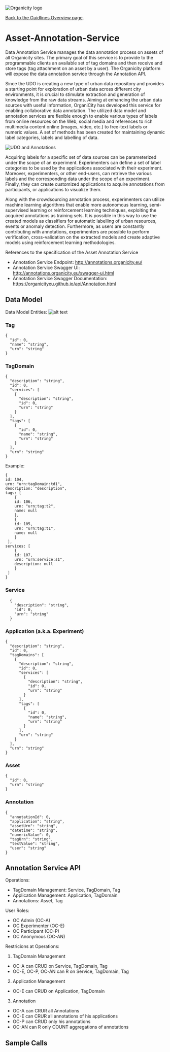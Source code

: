 ![Organicity logo](../images/organicity_logo_pink_100.png)

[Back to the Guidlines Overview page](https://organicityeu.github.io/).

# Asset-Annotation-Service

Data Annotation Service manages the data annotation process on assets of all Organicity sites.
The primary goal of this service is to provide to the programmable clients an available set of
tag domains and then receive and store tags (tag attachment on an asset by a user). The Organicity
platform will expose the data annotation service through the Annotation API.
 
Since the UDO is creating a new type of urban data repository and provides a starting point for exploration of 
urban data across different city environments, it is crucial to stimulate extraction and generation of knowledge from the 
raw data streams. Aiming at enhancing the urban data sources with useful information, OrganiCity has developed this service for 
enabling collaborative data annotation. The utilized data model and annotation services are flexible enough to enable various types 
of labels from online resources on the Web, social media and references to rich multimedia content online (images, video, etc.)
 to free-text labels or numeric values. A set of methods has been created for maintaining dynamic label 
 categories, labels and labelling of data.  
  
![UDO and Annotations](./figs/udo-annotations.png "UDO and Annotations") 

Acquiring labels for a specific set of data sources can be parameterized under the scope of an experiment. Experimenters can define a set 
of label categories to be used by the applications associated with their experiment. Moreover, experimenters, or other end-users, 
can retrieve the various labels and the corresponding data under the scope of an experiment.  Finally, they can create customized applications 
to acquire annotations from participants, or applications to visualize them. 
 
Along with the crowdsourcing annotation process, experimenters can utilize machine learning algorithms that enable more autonomous 
learning, semi-supervised learning or reinforcement learning techniques, exploiting the acquired annotations as training sets. 
It is possible in this way to use the created models as classifiers for automatic labelling of urban resources, events or anomaly detection. 
Furthermore, as users are constantly contributing with annotations, experimenters are possible to perform verification, cross-validation 
on the extracted models and create adaptive models using reinforcement learning methodologies. 

References to the specification of the Asset Annotation Service
- Annotation Service Endpoint: http://annotations.organicity.eu/
- Annotation Service Swagger UI: http://annotations.organicity.eu/swagger-ui.html
- Annotation Service Swagger Documentation: https://organicityeu.github.io/api/Annotation.html

## Data Model

Data Model Entities:
![alt text](./figs/annotation_model.png "Logo Title Text 1")


### Tag

    {
      "id": 0,
      "name": "string",
      "urn": "string"
    }

### TagDomain

    {
      "description": "string",
      "id": 0,
      "services": [
        {
          "description": "string",
          "id": 0,
          "urn": "string"
        }
      ],
      "tags": [
        {
          "id": 0,
          "name": "string",
          "urn": "string"
        }
      ],
      "urn": "string"
    }

Example:

    {
    id: 104,
    urn: "urn:tagDomain:td1",
    description: "description",
    tags: [
        {
        id: 106,
        urn: "urn:tag:t2",
        name: null
        },
        {
        id: 105,
        urn: "urn:tag:t1",
        name: null
        }
     ],
    services: [
        {
        id: 107,
        urn: "urn:service:s1",
        description: null
        }
     ]
    }

### Service

      {
        "description": "string",
        "id": 0,
        "urn": "string"
      }

### Application (a.k.a. Experiment)
    {
      "description": "string",
      "id": 0,
      "tagDomains": [
        {
          "description": "string",
          "id": 0,
          "services": [
            {
              "description": "string",
              "id": 0,
              "urn": "string"
            }
          ],
          "tags": [
            {
              "id": 0,
              "name": "string",
              "urn": "string"
            }
          ],
          "urn": "string"
        }
      ],
      "urn": "string"
    }

### Asset

    {
      "id": 0,
      "urn": "string"
    }

### Annotation

    {
      "annotationId": 0,
      "application": "string",
      "assetUrn": "string",
      "datetime": "string",
      "numericValue": 0,
      "tagUrn": "string",
      "textValue": "string",
      "user": "string"
    }



## Annotation Service API

Operations:
- TagDomain Management: Service, TagDomain, Tag
- Application Management: Application, TagDomain
- Annotations: Asset, Tag


User Roles:
- OC Admin (OC-A)
- OC Experimenter (OC-E)
- OC Participant (OC-P)
- OC Anonymous (OC-AN)

Restricions at Operations:
1. TagDomain Management
 + OC-A can CRUD on Service, TagDomain, Tag
 + OC-E, OC-P, OC-AN can R on Service, TagDomain, Tag
2. Application Management
 + OC-E can CRUD on Application, TagDomain
3. Annotation
 + OC-A can CRUR all Annotations
 + OC-E can CRUR all annotations of his applications
 + OC-P can CRUD only his annotations
 + OC-AN can R only COUNT aggregations of annotations


## Sample Calls
